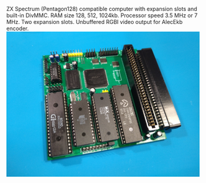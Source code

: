 ZX Spectrum (Pentagon128) compatible computer with expansion slots and built-in DivMMC.
RAM size 128, 512, 1024kb.
Processor speed 3.5 MHz or 7 MHz.
Two expansion slots.
Unbuffered RGBI video output for AlecEkb encoder.
![Top](img/PentaDiv2.jpg)
